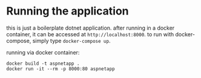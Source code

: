 # Running the application

this is just a boilerplate dotnet application. after running in a docker container, it can be accessed at `http://localhost:8000`. to run with docker-compose, simply type `docker-compose up`.

running via docker container:

```
docker build -t aspnetapp .
docker run -it --rm -p 8000:80 aspnetapp
```
